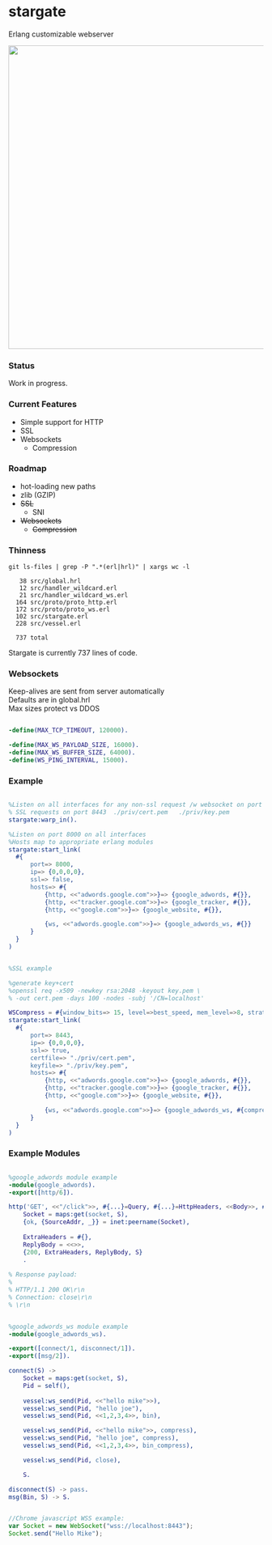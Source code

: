 # stargate
Erlang customizable webserver

<img src="http://i.imgur.com/8vmU7W4.jpg" width="960" height="600" />

### Status
Work in progress.  

### Current Features
- Simple support for HTTP  
- SSL  
- Websockets  
  - Compression  

### Roadmap
- hot-loading new paths  
- zlib (GZIP)  
- ~~SSL~~  
  - SNI  
- ~~Websockets~~  
  - ~~Compression~~  

### Thinness
```
git ls-files | grep -P ".*(erl|hrl)" | xargs wc -l

   38 src/global.hrl
   12 src/handler_wildcard.erl
   21 src/handler_wildcard_ws.erl
  164 src/proto/proto_http.erl
  172 src/proto/proto_ws.erl
  102 src/stargate.erl
  228 src/vessel.erl
  
  737 total
```

Stargate is currently 737 lines of code.


### Websockets
Keep-alives are sent from server automatically  
Defaults are in global.hrl  
Max sizes protect vs DDOS  

```erlang

-define(MAX_TCP_TIMEOUT, 120000).

-define(MAX_WS_PAYLOAD_SIZE, 16000).
-define(MAX_WS_BUFFER_SIZE, 64000).
-define(WS_PING_INTERVAL, 15000).
```

### Example
```erlang

%Listen on all interfaces for any non-ssl request /w websocket on port 8000
% SSL requests on port 8443  ./priv/cert.pem   ./priv/key.pem  
stargate:warp_in().

%Listen on port 8000 on all interfaces
%Hosts map to appropriate erlang modules
stargate:start_link(
  #{
      port=> 8000,
      ip=> {0,0,0,0},
      ssl=> false,
      hosts=> #{
          {http, <<"adwords.google.com">>}=> {google_adwords, #{}},
          {http, <<"tracker.google.com">>}=> {google_tracker, #{}},
          {http, <<"google.com">>}=> {google_website, #{}},

          {ws, <<"adwords.google.com">>}=> {google_adwords_ws, #{}}
      }
  }
)


%SSL example

%generate key+cert
%openssl req -x509 -newkey rsa:2048 -keyout key.pem \
% -out cert.pem -days 100 -nodes -subj '/CN=localhost'

WSCompress = #{window_bits=> 15, level=>best_speed, mem_level=>8, strategy=>default},
stargate:start_link(
  #{
      port=> 8443,
      ip=> {0,0,0,0},
      ssl=> true,
      certfile=> "./priv/cert.pem",
      keyfile=> "./priv/key.pem",
      hosts=> #{
          {http, <<"adwords.google.com">>}=> {google_adwords, #{}},
          {http, <<"tracker.google.com">>}=> {google_tracker, #{}},
          {http, <<"google.com">>}=> {google_website, #{}},

          {ws, <<"adwords.google.com">>}=> {google_adwords_ws, #{compress=> WSCompress}}
      }
  }
)
```

### Example Modules

```erlang

%google_adwords module example
-module(google_adwords).
-export([http/6]).

http('GET', <<"/click">>, #{...}=Query, #{...}=HttpHeaders, <<Body>>, #{...}=S) ->
    Socket = maps:get(socket, S),
    {ok, {SourceAddr, _}} = inet:peername(Socket),
    
    ExtraHeaders = #{},
    ReplyBody = <<>>,
    {200, ExtraHeaders, ReplyBody, S}
    .
    
% Response payload:
%
% HTTP/1.1 200 OK\r\n
% Connection: close\r\n
% \r\n
```

```erlang

%google_adwords_ws module example
-module(google_adwords_ws).

-export([connect/1, disconnect/1]).
-export([msg/2]).

connect(S) -> 
    Socket = maps:get(socket, S),
    Pid = self(),
  
    vessel:ws_send(Pid, <<"hello mike">>),
    vessel:ws_send(Pid, "hello joe"),
    vessel:ws_send(Pid, <<1,2,3,4>>, bin),

    vessel:ws_send(Pid, <<"hello mike">>, compress),
    vessel:ws_send(Pid, "hello joe", compress),
    vessel:ws_send(Pid, <<1,2,3,4>>, bin_compress),

    vessel:ws_send(Pid, close),

    S.

disconnect(S) -> pass.
msg(Bin, S) -> S.
```

```javascript

//Chrome javascript WSS example:
var Socket = new WebSocket("wss://localhost:8443");
Socket.send("Hello Mike");
```
